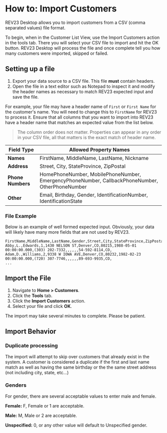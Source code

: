 # How to: Import Customers

REV23 Desktop allows you to import customers from a CSV (comma separated values) file format.

To begin, when in the Customer List View, use the Import Customers action in the tools tab. There you will select your CSV file to import and hit the OK button. REV23 Desktop will process the file and once complete tell you how many customers were imported, skipped or failed.

## Setting up a file

1. Export your data source to a CSV file. This file **must** contain headers.
2. Open the file in a text editor such as Notepad to inspect it and modify the header names as necessary to match REV23 expected input and save the file.

For example, your file may have a header name of `First` or `First Name` for the customer's name. You will need to change this to `FirstName` for REV23 to process it. Ensure that all columns that you want to import into REV23 have a header name that matches an expected value from the list below.

> The column order does not matter. Properties can appear in any order in your CSV file, all that matters is the exact match of header name.
    
| Field Type | Allowed Property Names |
| --- | --- |
| **Names** | FirstName, MiddleName, LastName, Nickname |
| **Address** | Street, City, StateProvince, ZipPostal |
| **Phone Numbers** | HomePhoneNumber, MobilePhoneNumber, EmergencyPhoneNumber, CallbackPhoneNumber, OtherPhoneNumber |
| **Other** | Email, Birthday, Gender, IdentificationNumber, IdentificationState |

### File Example

Below is an example of well formed expected input. Obviously, your data will likely have many more fields that are not used by REV23.

```
FirstName,MiddleName,LastName,Gender,Street,City,StateProvince,ZipPostal,Birthday,HomePhoneNumber,MobilePhoneNumber,OtherPhoneNumber,CallbackPhoneNumber,EmergencyPhoneNumber,Nickname,IdentificationNumber,IdentificationState,Email
Abby,L.,Edwards,1,1430 NELSON ST,Denver,CO,80215,1988-05-01 00:00:00.000,(303) 202-7332,,,,,,54-592-8114,CO,
Adam,D.,Williams,2,9338 W IOWA AVE,Denver,CO,80232,1982-02-23 00:00:00.000,(720) 307-7746,,,,,,89-693-9935,CO,
...
```

## Import the File

1. Navigate to **Home > Customers**.
2. Click the **Tools** tab.
3. Click the **Import Customers** action.
4. Select your file and click **OK**.

The import may take several minutes to complete. Please be patient.

## Import Behavior

### Duplicate processing

The import will attempt to skip over customers that already exist in the system. A customer is considered a duplicate if the first and last name match as well as having the same birthday or the the same street address (not including city, state, etc...)

### Genders

For gender, there are several acceptable values to enter male and female.

**Female:** F, Female or 1 are acceptable.

**Male:** M, Male or 2 are acceptable.

**Unspecified:** 0, or any other value will default to Unspecified gender.